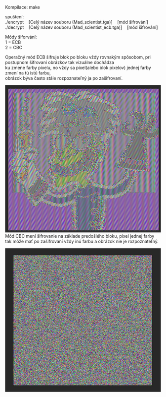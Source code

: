 Kompilace: make 

spuštení: \
./encrypt &nbsp;&nbsp; [Celý název souboru (Mad_scientist.tga)] &nbsp; &nbsp;[mód šifrování] \
./decrypt &nbsp;&nbsp; [Celý název souboru (Mad_scientist_ecb.tga)] &nbsp;&nbsp; [mód šifrování] 

Módy šiforvání: \
1 = ECB \
2 = CBC    



Operačný mód ECB šifruje blok po bloku vždy rovnakým spôsobom, pri postupnom šifrovaní obrázkov tak vizuálne dochádza \
ku zmene farby pixelu, no vždy sa pixel(alebo blok pixelov) jednej farby zmení na tú istú farbu, \
obrázok býva často stále rozpoznateľný ja po zašifrovaní. 


![ECB](ecb.png "ECB") \
Mód CBC mení šifrovanie na základe predošlého bloku, pixel jednej farby tak môže mať po zašifrovaní vždy inú farbu a obrázok nie je rozpoznateľný. 

![CBC](cbc.png "CBC")